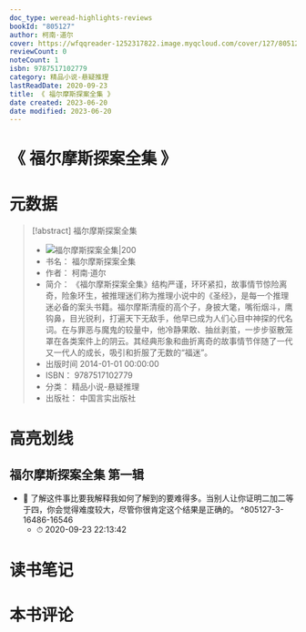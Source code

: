 ```yaml
---
doc_type: weread-highlights-reviews
bookId: "805127"
author: 柯南·道尔
cover: https://wfqqreader-1252317822.image.myqcloud.com/cover/127/805127/t7_805127.jpg
reviewCount: 0
noteCount: 1
isbn: 9787517102779
category: 精品小说-悬疑推理
lastReadDate: 2020-09-23
title: 《 福尔摩斯探案全集 》
date created: 2023-06-20
date modified: 2023-06-20
---
```


# 《 福尔摩斯探案全集 》

# 元数据

> [!abstract] 福尔摩斯探案全集
> - ![ 福尔摩斯探案全集|200](https://wfqqreader-1252317822.image.myqcloud.com/cover/127/805127/t7_805127.jpg)
> - 书名： 福尔摩斯探案全集
> - 作者： 柯南·道尔
> - 简介： 《福尔摩斯探案全集》结构严谨，环环紧扣，故事情节惊险离奇，险象环生，被推理迷们称为推理小说中的《圣经》，是每一个推理迷必备的案头书籍。福尔摩斯清瘦的高个子，身披大氅，嘴衔烟斗，鹰钩鼻，目光锐利，打遍天下无敌手，他早已成为人们心目中神探的代名词。在与罪恶与魔鬼的较量中，他冷静果敢、抽丝剥茧，一步步驱散笼罩在各类案件上的阴云。其经典形象和曲折离奇的故事情节伴随了一代又一代人的成长，吸引和折服了无数的“福迷”。
> - 出版时间 2014-01-01 00:00:00
> - ISBN： 9787517102779
> - 分类： 精品小说-悬疑推理
> - 出版社： 中国言实出版社

# 高亮划线

## 福尔摩斯探案全集 第一辑

- 📌 了解这件事比要我解释我如何了解到的要难得多。当别人让你证明二加二等于四，你会觉得难度较大，尽管你很肯定这个结果是正确的。 ^805127-3-16486-16546
    - ⏱ 2020-09-23 22:13:42

# 读书笔记

# 本书评论
